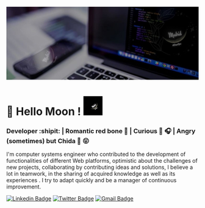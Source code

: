 <p align="center">
  <img src="bannerMadrid2.jpg">
</p>

# 👋 Hello Moon !  <img src="logoMadrid.gif" width="50px">

### Developer :shipit: | Romantic red bone :revolving_hearts: | Curious :eyes: :headphones: | Angry (sometimes) but Chida :poop: :stuck_out_tongue_closed_eyes:

I'm computer systems engineer who contributed to the development of functionalities of different Web platforms, optimistic about the challenges of new projects, collaborating by contributing ideas and solutions, I believe a lot in teamwork, in the sharing of acquired knowledge as well as its experiences . I try to adapt quickly and be a manager of continuous improvement.

[![Linkedin Badge](https://img.shields.io/badge/-MGutierrezH-blue?style=flat&logo=Linkedin&logoColor=white&link=https://www.linkedin.com/in/mgutierrezh)](https://www.linkedin.com/in/mgutierrezh)
[![Twitter Badge](https://img.shields.io/badge/-@M_Lobita-1ca0f1?style=flat&labelColor=1ca0f1&logo=twitter&logoColor=white&link=https://twitter.com/M_Lobita)](https://twitter.com/M_Lobita)
[![Gmail Badge](https://img.shields.io/badge/-MGutierrezH-c14438?style=flat&logo=Gmail&logoColor=white&link=mailto:isc.mgutierrezh@gmail.com)](mailto:isc.mgutierrezh@gmail.com)
<!--
**MadriD2ev/MadriD2ev** is a ✨ _special_ ✨ repository because its `README.md` (this file) appears on your GitHub profile.

Here are some ideas to get you started:

- 🔭 I’m currently working on ...
- 🌱 I’m currently learning ...
- 👯 I’m looking to collaborate on ...
- 🤔 I’m looking for help with ...
- 💬 Ask me about ...
- 📫 How to reach me: ...
- 😄 Pronouns: ...
- ⚡ Fun fact: ...
-->
